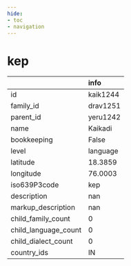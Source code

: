 ```yaml
---
hide:
- toc
- navigation
---
```

# kep
|                      | info     |
|:---------------------|:---------|
| id                   | kaik1244 |
| family_id            | drav1251 |
| parent_id            | yeru1242 |
| name                 | Kaikadi  |
| bookkeeping          | False    |
| level                | language |
| latitude             | 18.3859  |
| longitude            | 76.0003  |
| iso639P3code         | kep      |
| description          | nan      |
| markup_description   | nan      |
| child_family_count   | 0        |
| child_language_count | 0        |
| child_dialect_count  | 0        |
| country_ids          | IN       |